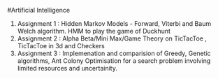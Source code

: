 #Artificial Intelligence 
<ol>
<li>Assignment 1    :   Hidden Markov Models - Forward, Viterbi and Baum Welch algorithm. HMM to play the game of Duckhunt</li>
<li>Assignment 2    :   Alpha Beta/Mini Max/Game Theory on TicTacToe , TicTacToe in 3d and Checkers</li>
<li>Assignment 3    :   Implemenation and comparision of Greedy, Genetic algorithms, Ant Colony Optimisation for a search problem involving limited resources and uncertainity.</li>
<ol>
